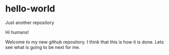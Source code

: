 # hello-world
Just another repository

Hi humans!

Welcome to my new github repository. I think that this is how it is done.
Lets see what is going to be next for me.
